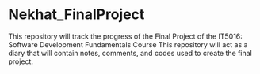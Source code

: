 # Nekhat_FinalProject
This repository will track the progress of the Final Project of the IT5016: Software Development Fundamentals Course
This repository will act as a diary that will contain notes, comments, and codes used to create the final project.
